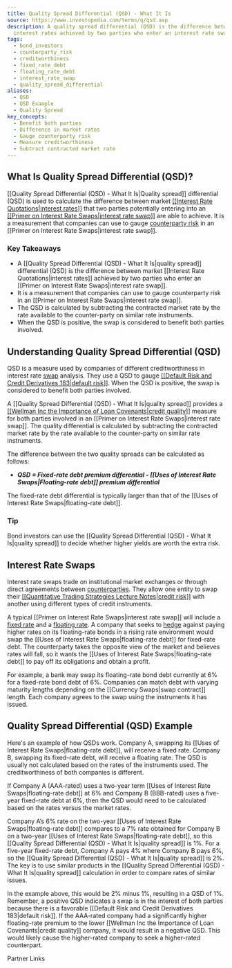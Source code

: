 ```yaml
---
title: Quality Spread Differential (QSD) - What It Is
source: https://www.investopedia.com/terms/q/qsd.asp
description: A quality spread differential (QSD) is the difference between market
  interest rates achieved by two parties who enter an interest rate swap.
tags:
  - bond_investors
  - counterparty_risk
  - creditworthiness
  - fixed_rate_debt
  - floating_rate_debt
  - interest_rate_swap
  - quality_spread_differential
aliases:
  - QSD
  - QSD Example
  - Quality Spread
key_concepts:
  - Benefit both parties
  - Difference in market rates
  - Gauge counterparty risk
  - Measure creditworthiness
  - Subtract contracted market rate
---
```



## What Is Quality Spread Differential (QSD)?

[[Quality Spread Differential (QSD) - What It Is|Quality spread]] differential (QSD) is used to calculate the difference between market [[[Interest Rate Quotations|interest rates]]](https://www.investopedia.com/terms/i/interestrate.asp) that two parties potentially entering into an [[[Primer on Interest Rate Swaps|interest rate swap]]](https://www.investopedia.com/terms/i/interestrateswap.asp) are able to achieve. It is a measurement that companies can use to gauge [counterparty risk](https://www.investopedia.com/terms/c/counterpartyrisk.asp) in an [[Primer on Interest Rate Swaps|interest rate swap]].

### Key Takeaways

- A [[Quality Spread Differential (QSD) - What It Is|quality spread]] differential (QSD) is the difference between market [[Interest Rate Quotations|interest rates]] achieved by two parties who enter an [[Primer on Interest Rate Swaps|interest rate swap]].
- It is a measurement that companies can use to gauge counterparty risk in an [[Primer on Interest Rate Swaps|interest rate swap]].
- The QSD is calculated by subtracting the contracted market rate by the rate available to the counter-party on similar rate instruments.
- When the QSD is positive, the swap is considered to benefit both parties involved.

## Understanding Quality Spread Differential (QSD)

QSD is a measure used by companies of different creditworthiness in interest rate [swap](https://www.investopedia.com/terms/s/swap.asp) analysis. They use a QSD to gauge [[[Default Risk and Credit Derivatives 183|default risk]]](https://www.investopedia.com/terms/d/defaultrisk.asp). When the QSD is positive, the swap is considered to benefit both parties involved.

A [[Quality Spread Differential (QSD) - What It Is|quality spread]] provides a [[[Wellman Inc the Importance of Loan Covenants|credit quality]]](https://www.investopedia.com/terms/c/creditquality.asp) measure for both parties involved in an [[Primer on Interest Rate Swaps|interest rate swap]]. The quality differential is calculated by subtracting the contracted market rate by the rate available to the counter-party on similar rate instruments.

The difference between the two quality spreads can be calculated as follows:

- ***QSD = Fixed-rate debt premium differential - [[Uses of Interest Rate Swaps|Floating-rate debt]] premium differential***

The fixed-rate debt differential is typically larger than that of the [[Uses of Interest Rate Swaps|floating-rate debt]].

### Tip

Bond investors can use the [[Quality Spread Differential (QSD) - What It Is|quality spread]] to decide whether higher yields are worth the extra risk.

## Interest Rate Swaps

Interest rate swaps trade on institutional market exchanges or through direct agreements between [counterparties](https://www.investopedia.com/terms/c/counterparty.asp). They allow one entity to swap their [[[Quantitative Trading Strategies Lecture Notes|credit risk]]](https://www.investopedia.com/terms/c/creditrisk.asp) with another using different types of credit instruments.

A typical [[Primer on Interest Rate Swaps|interest rate swap]] will include a [fixed rate](https://www.investopedia.com/terms/f/fixedinterestrate.asp) and a [floating rate](https://www.investopedia.com/terms/f/floatinginterestrate.asp). A company that seeks to [hedge](https://www.investopedia.com/terms/h/hedge.asp) against paying higher rates on its floating-rate bonds in a rising rate environment would swap the [[Uses of Interest Rate Swaps|floating-rate debt]] for fixed-rate debt. The counterparty takes the opposite view of the market and believes rates will fall, so it wants the [[Uses of Interest Rate Swaps|floating-rate debt]] to pay off its obligations and obtain a profit.

For example, a bank may swap its floating-rate bond debt currently at 6% for a fixed-rate bond debt of 6%. Companies can match debt with varying maturity lengths depending on the [[Currency Swaps|swap contract]] length. Each company agrees to the swap using the instruments it has issued.

## Quality Spread Differential (QSD) Example

Here's an example of how QSDs work. Company A, swapping its [[Uses of Interest Rate Swaps|floating-rate debt]], will receive a fixed rate. Company B, swapping its fixed-rate debt, will receive a floating rate. The QSD is usually not calculated based on the rates of the instruments used. The creditworthiness of both companies is different.

If Company A (AAA-rated) uses a two-year term [[Uses of Interest Rate Swaps|floating-rate debt]] at 6% and Company B (BBB-rated) uses a five-year fixed-rate debt at 6%, then the QSD would need to be calculated based on the rates versus the market rates.

Company A’s 6% rate on the two-year [[Uses of Interest Rate Swaps|floating-rate debt]] compares to a 7% rate obtained for Company B on a two-year [[Uses of Interest Rate Swaps|floating-rate debt]], so this [[Quality Spread Differential (QSD) - What It Is|quality spread]] is 1%. For a five-year fixed-rate debt, Company A pays 4% where Company B pays 6%, so the [[Quality Spread Differential (QSD) - What It Is|quality spread]] is 2%. The key is to use similar products in the [[Quality Spread Differential (QSD) - What It Is|quality spread]] calculation in order to compare rates of similar issues.

In the example above, this would be 2% minus 1%, resulting in a QSD of 1%. Remember, a positive QSD indicates a swap is in the interest of both parties because there is a favorable [[Default Risk and Credit Derivatives 183|default risk]]. If the AAA-rated company had a significantly higher floating-rate premium to the lower [[Wellman Inc the Importance of Loan Covenants|credit quality]] company, it would result in a negative QSD. This would likely cause the higher-rated company to seek a higher-rated counterpart.

Partner Links